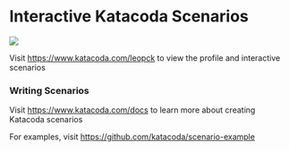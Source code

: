 # Interactive Katacoda Scenarios

[![](http://shields.katacoda.com/katacoda/leopck/count.svg)](https://www.katacoda.com/leopck "Get your profile on Katacoda.com")

Visit https://www.katacoda.com/leopck to view the profile and interactive scenarios

### Writing Scenarios
Visit https://www.katacoda.com/docs to learn more about creating Katacoda scenarios

For examples, visit https://github.com/katacoda/scenario-example
